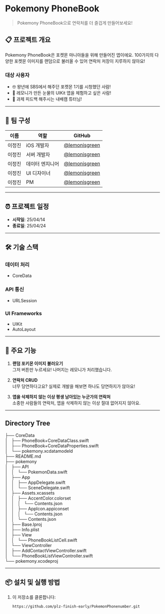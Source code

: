 # Pokemony PhoneBook

> Pokemony PhoneBook으로 연락처를 더 즐겁게 만들어보세요!  

## 📋 프로젝트 개요

Pokemony PhoneBook은 포켓몬 마니아들을 위해 만들어진 앱이에요. 100가지의 다양한 포켓몬 이미지를 랜덤으로 불러올 수 있어 연락처 저장이 지루하지 않아요! 

### 대상 사용자

- 🤓 왕년에 SBS에서 해주던 포켓몬 1기를 시청했던 사람! 
- 🍋 레모니가 만든 눈물의 UIKit 앱을 체험하고 싶은 사람!
- 🫠 과제 피드백 해주시는 내배캠 튜터님!

---

## 👥 팀 구성

| 이름      | 역할       | GitHub                           |
| -------- | -------- | --------------------------------- |
| 이정진   | iOS 개발자 | [@lemonisgreen](https://github.com/lemonisgreen) |
| 이정진   | 서버 개발자 | [@lemonisgreen](https://github.com/lemonisgreen) |
| 이정진   | 데이터 엔지니어 | [@lemonisgreen](https://github.com/lemonisgreen) |
| 이정진   | UI 디자이너 | [@lemonisgreen](https://github.com/lemonisgreen) |
| 이정진   | PM         | [@lemonisgreen](https://github.com/lemonisgreen) |

---

## ⏰ 프로젝트 일정

- **시작일**: 25/04/14  
- **종료일**: 25/04/24

---

## 🛠️ 기술 스택

### 데이터 처리
- CoreData

### API 통신
- URLSession

### UI Frameworks
- UIKit
- AutoLayout

---

## 📱 주요 기능

1. **랜덤 포키몬 이미지 불러오기**  
   그저 버튼만 누르세요! 나머지는 레모니가 처리했습니다.

2. **연락처 CRUD**  
   너무 당연하다고요? 실제로 개발을 해보면 하나도 당연하지가 않아요!

3. **앱을 삭제하지 않는 이상 평생 남아있는 누군가의 연락처**  
   소중한 사람들의 연락처, 앱을 삭제하지 않는 이상 절대 없어지지 않아요.

---

## Directory Tree  
├── CoreData  
│   ├── PhoneBook+CoreDataClass.swift  
│   ├── PhoneBook+CoreDataProperties.swift  
│   └── pokemony.xcdatamodeld  
├── README.md  
├── pokemony  
│   ├── API  
│   │   └── PokemonData.swift  
│   ├── App  
│   │   ├── AppDelegate.swift  
│   │   └── SceneDelegate.swift  
│   ├── Assets.xcassets  
│   │   ├── AccentColor.colorset  
│   │   │   └── Contents.json  
│   │   ├── AppIcon.appiconset  
│   │   │   └── Contents.json  
│   │   └── Contents.json  
│   ├── Base.lproj  
│   ├── Info.plist  
│   ├── View  
│   │   └── PhoneBookListCell.swift  
│   └── ViewController  
│       ├── AddContactViewController.swift  
│       └── PhoneBookListViewController.swift  
└── pokemony.xcodeproj  
    
---

## 📦 설치 및 실행 방법

1. 이 저장소를 클론합니다:
   ```bash
   https://github.com/plz-finish-early/PokemonPhonenumber.git
